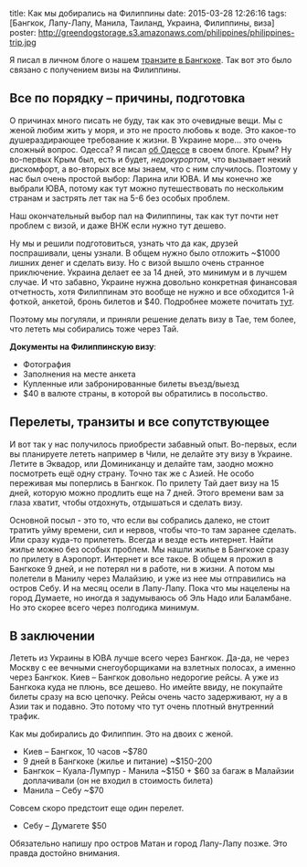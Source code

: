 title: Как мы добирались на Филиппины
date: 2015-03-28 12:26:16
tags: [Бангкок, Лапу-Лапу, Манила, Таиланд, Украина, Филиппины, виза]
poster: http://greendogstorage.s3.amazonaws.com/philippines/philippines-trip.jpg

Я писал в личном блоге о нашем [транзите в Бангкоке](http://macgera.name/blog/2015/03/thai-transit/). Так вот это было связано с получением визы на Филиппины.

## Все по порядку – причины, подготовка

О причинах много писать не буду, так как это очевидные вещи. Мы с женой любим жить у моря, и это не просто любовь к воде. Это какое-то душераздирающее требование к жизни. В Украине море… это очень сложный вопрос. Одесса? Я писал [об Одессе](http://macgera.name/tag/%D0%9E%D0%B4%D0%B5%D1%81%D1%81%D0%B0/) в своем блоге. Крым? Ну во-первых Крым был, есть и будет, *недокурортом*, что вызывает некий дискомфорт, а во-вторых все мы знаем, что с ним случилось. Поэтому у нас был очень простой выбор: Ларина или ЮВА. И мы конечно же выбрали ЮВА, потому как тут можно путешествовать по нескольким странам и застрять лет так на 5-6 без особых проблем.

Наш окончательный выбор пал на Филиппины, так как тут почти нет проблем с визой, и даже ВНЖ если нужно тут дешево.

Ну мы и решили подготовиться, узнать что да как, друзей поспрашивали, цены узнали. В общем нужно было отложить ~$1000 лишних денег и сделать визу. Но с визой вышло очень странное приключение. Украина делает ее за 14 дней, это минимум и в лучшем случае. И что забавно, Украине нужна довольно конкретная финансовая отчетность, хотя Филиппинам это вообще не нужно и все обходится 1-й фоткой, анкетой, бронь билетов и $40. Подробнее можете почитать [тут](http://macgera.name/blog/2015/03/visa-for-philippines/).

Поэтому мы погуляли, и приняли решение делать визу в Тае, тем более, что лететь мы собирались тоже через Тай.

**Документы на Филиппинскую визу**:

* Фотография
* Заполнения на месте анкета
* Купленные или забронированные билеты въезд/выезд
* $40 в валюте страны, в которой вы обратились в посольство.

##  Перелеты, транзиты и все сопутствующее

И вот так у нас получилось приобрести забавный опыт. Во-первых, если вы планируете лететь например в Чили, не делайте эту визу в Украине. Летите в Эквадор, или Доминиканцу и делайте там, заодно можно посмотреть ещё одну страну. Точно так же с Азией. Не особо переживая мы поперлись в Бангкок. По прилету Тай дает визу на 15 дней, которую можно продлить еще на 7 дней. Этого времени вам за глаза хватит, чтобы отдохнуть, отдышаться и сделать визу.

Основной посыл - это то, что если вы собрались далеко, не стоит тратить уйму времени, сил и нервов, чтобы что-то там заранее сделать. Или сразу куда-то прилететь. Всегда и везде есть интернет. Найти жилье можно без особых проблем. Мы нашли жилье в Бангкоке сразу по прилету в Аэропорт. Интернет и все такое. В общем я прожил в Бангкоке 9 дней, и не потерял ни в работе, ни в жизни. А потом мы полетели в Манилу через Малайзию, и уже из нее мы отправились на остров Себу. И на месяц осели в Лапу-Лапу. Пока что мы нацелены на город Думаете, но иногда я задумываюсь об Эль Надо или Баламбане. Но это скорее всего через полгодика минимум.

## В заключении

Лететь из Украины в ЮВА лучше всего через Бангкок. Да-да, не через Москву с ее вечными снегоуборщиками на взлетных полосах, а именно через Бангкок. Киев – Бангкок довольно недорогие рейсы. А уже из Бангкока куда не плюнь, все дешево. Но имейте ввиду, не покупайте билеты сразу на всю цепочку. Рейсы очень часто задерживают, ну а в Азии так и подавно. Это потому что тут очень плотный внутренний трафик.

Как мы добирались до Филиппин. Это на двоих с женой.

* Киев – Бангкок, 10 часов ~$780
* 9 дней в Бангкоке (жилье и питание) ~$150-200
* Бангкок – Куала-Лумпур - Манила ~$150 + $60 за багаж в Малайзии доплачивали (он не входил в стоимость билета)
* Манила – Себу ~$70

Совсем скоро предстоит еще один перелет.

* Себу – Думагете $50

Обязательно напишу про остров Матан и город Лапу-Лапу позже. Это правда достойно внимания.

